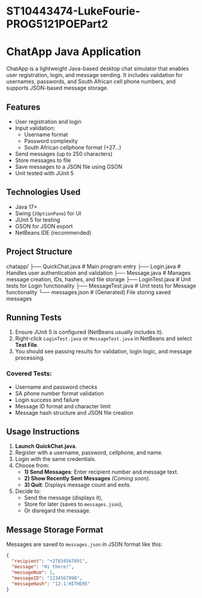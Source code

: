 # ST10443474-LukeFourie-PROG5121POEPart2

# ChatApp Java Application

ChatApp is a lightweight Java-based desktop chat simulator that enables user registration, login, and message sending. It includes validation for usernames, passwords, and South African cell phone numbers, and supports JSON-based message storage.

## Features

- User registration and login
- Input validation:
  - Username format
  - Password complexity
  - South African cellphone format (+27...)
- Send messages (up to 250 characters)
- Store messages to file
- Save messages to a JSON file using GSON
- Unit tested with JUnit 5

## Technologies Used

- Java 17+
- Swing (`JOptionPane`) for UI
- JUnit 5 for testing
- GSON for JSON export
- NetBeans IDE (recommended)

## Project Structure
  chatapp/
├── QuickChat.java # Main program entry
├── Login.java # Handles user authentication and validation
├── Message.java # Manages message creation, IDs, hashes, and file storage
├── LoginTest.java # Unit tests for Login functionality
├── MessageTest.java # Unit tests for Message functionality
└── messages.json # (Generated) File storing saved messages


## Running Tests

1. Ensure JUnit 5 is configured (NetBeans usually includes it).
2. Right-click `LoginTest.java` or `MessageTest.java` in NetBeans and select **Test File**.
3. You should see passing results for validation, login logic, and message processing.

### Covered Tests:
- Username and password checks
- SA phone number format validation
- Login success and failure
- Message ID format and character limit
- Message hash structure and JSON file creation

## Usage Instructions

1. **Launch QuickChat.java**.
2. Register with a username, password, cellphone, and name.
3. Login with the same credentials.
4. Choose from:
   - **1) Send Messages**: Enter recipient number and message text.
   - **2) Show Recently Sent Messages** *(Coming soon)*.
   - **3) Quit**: Displays message count and exits.
5. Decide to:
   - Send the message (displays it),
   - Store for later (saves to `messages.json`),
   - Or disregard the message.

## Message Storage Format

Messages are saved to `messages.json` in JSON format like this:

```json
{
  "recipient": "+27834567891",
  "message": "Hi there!",
  "messageNum": 1,
  "messageID": "1234567890",
  "messageHash": "12:1:HITHERE"
}
